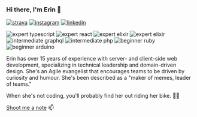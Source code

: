 ### Hi there, I'm Erin 👋


[![strava](https://img.shields.io/static/v1?label=strava&message=emarchak&color=fc4c02&logo=strava)](https://www.strava.com/athletes/1105447) 
[![instagram](https://img.shields.io/static/v1?label=instagram&message=emarchak&color=e1306c&logo=instagram)](https://www.instagram.com/emarchak/) 
[![linkedin](https://img.shields.io/static/v1?label=linkedin&message=emarchak&color=0077b5&logo=linkedin)](https://www.linkedin.com/in/emarchak/) 

![expert typescript](https://img.shields.io/static/v1?label=typescript&logo=typescript&message=expert)
![expert react](https://img.shields.io/static/v1?label=react&logo=react&message=expert)
![expert elixir](https://img.shields.io/static/v1?label=elixir&logo=elixir&message=expert)
![expert elixir](https://img.shields.io/static/v1?label=postgres&logo=postgresql&message=intermediate)
![intermediate graphql](https://img.shields.io/static/v1?label=graphql&logo=graphql&message=intermediate)
![intermediate php](https://img.shields.io/static/v1?label=php&logo=php&message=intermediate)
![beginner ruby](https://img.shields.io/static/v1?label=ruby&logo=ruby&message=intermediate)
![beginner arduino](https://img.shields.io/static/v1?label=arduino&logo=arduino&message=beginner)

Erin has over 15 years of experience with server- and client-side web development, specializing in technical leadership and domain-driven design. She's an Agile evangelist that encourages teams to be driven by curiosity and humour. She's been described as a "maker of memes, leader of teams."

When she's not coding, you'll probably find her out riding her bike. 🚴‍♀️

[Shoot me a note](mailto:hello@erin.computer?subject=Just%20a%20note&body=Hi%20Erin)  📫   
